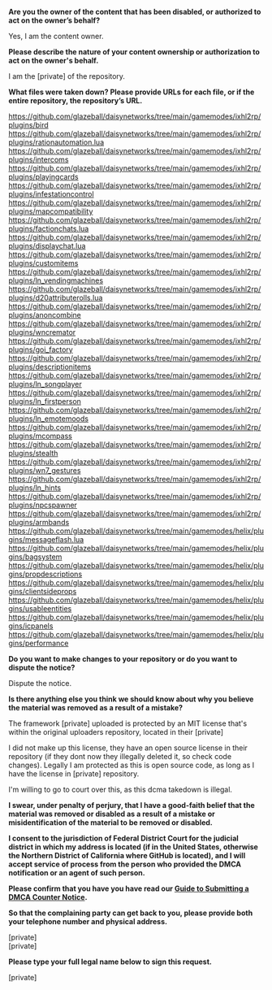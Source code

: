 **Are you the owner of the content that has been disabled, or authorized to act on the owner’s behalf?**  
  
Yes, I am the content owner.  
  
**Please describe the nature of your content ownership or authorization to act on the owner's behalf.**  
  
I am the [private] of the repository.  
  
**What files were taken down? Please provide URLs for each file, or if the entire repository, the repository’s URL.**  
  
https://github.com/glazeball/daisynetworks/tree/main/gamemodes/ixhl2rp/plugins/bird  
https://github.com/glazeball/daisynetworks/tree/main/gamemodes/ixhl2rp/plugins/rationautomation.lua  
https://github.com/glazeball/daisynetworks/tree/main/gamemodes/ixhl2rp/plugins/intercoms  
https://github.com/glazeball/daisynetworks/tree/main/gamemodes/ixhl2rp/plugins/playingcards  
https://github.com/glazeball/daisynetworks/tree/main/gamemodes/ixhl2rp/plugins/infestationcontrol  
https://github.com/glazeball/daisynetworks/tree/main/gamemodes/ixhl2rp/plugins/mapcompatibility  
https://github.com/glazeball/daisynetworks/tree/main/gamemodes/ixhl2rp/plugins/factionchats.lua  
https://github.com/glazeball/daisynetworks/tree/main/gamemodes/ixhl2rp/plugins/displaychat.lua  
https://github.com/glazeball/daisynetworks/tree/main/gamemodes/ixhl2rp/plugins/customitems  
https://github.com/glazeball/daisynetworks/tree/main/gamemodes/ixhl2rp/plugins/ln_vendingmachines  
https://github.com/glazeball/daisynetworks/tree/main/gamemodes/ixhl2rp/plugins/d20attributerolls.lua  
https://github.com/glazeball/daisynetworks/tree/main/gamemodes/ixhl2rp/plugins/anoncombine  
https://github.com/glazeball/daisynetworks/tree/main/gamemodes/ixhl2rp/plugins/wncremator  
https://github.com/glazeball/daisynetworks/tree/main/gamemodes/ixhl2rp/plugins/goi_factory  
https://github.com/glazeball/daisynetworks/tree/main/gamemodes/ixhl2rp/plugins/descriptionitems  
https://github.com/glazeball/daisynetworks/tree/main/gamemodes/ixhl2rp/plugins/ln_songplayer  
https://github.com/glazeball/daisynetworks/tree/main/gamemodes/ixhl2rp/plugins/ln_firstperson  
https://github.com/glazeball/daisynetworks/tree/main/gamemodes/ixhl2rp/plugins/ln_emotemoods  
https://github.com/glazeball/daisynetworks/tree/main/gamemodes/ixhl2rp/plugins/mcompass  
https://github.com/glazeball/daisynetworks/tree/main/gamemodes/ixhl2rp/plugins/stealth  
https://github.com/glazeball/daisynetworks/tree/main/gamemodes/ixhl2rp/plugins/wn7_gestures  
https://github.com/glazeball/daisynetworks/tree/main/gamemodes/ixhl2rp/plugins/ln_hints  
https://github.com/glazeball/daisynetworks/tree/main/gamemodes/ixhl2rp/plugins/npcspawner  
https://github.com/glazeball/daisynetworks/tree/main/gamemodes/ixhl2rp/plugins/armbands  
https://github.com/glazeball/daisynetworks/tree/main/gamemodes/helix/plugins/messageflash.lua  
https://github.com/glazeball/daisynetworks/tree/main/gamemodes/helix/plugins/bagsystem  
https://github.com/glazeball/daisynetworks/tree/main/gamemodes/helix/plugins/propdescriptions  
https://github.com/glazeball/daisynetworks/tree/main/gamemodes/helix/plugins/clientsideprops  
https://github.com/glazeball/daisynetworks/tree/main/gamemodes/helix/plugins/usableentities  
https://github.com/glazeball/daisynetworks/tree/main/gamemodes/helix/plugins/icpanels  
https://github.com/glazeball/daisynetworks/tree/main/gamemodes/helix/plugins/performance  
  
**Do you want to make changes to your repository or do you want to dispute the notice?**  
  
Dispute the notice.  
  
**Is there anything else you think we should know about why you believe the material was removed as a result of a mistake?**  
  
The framework [private] uploaded is protected by an MIT license that's within the original uploaders repository, located in their [private]  
  
I did not make up this license, they have an open source license in their repository (if they dont now they illegally deleted it, so check code changes). Legally I am protected as this is open source code, as long as I have the license in [private] repository.  
  
I'm willing to go to court over this, as this dcma takedown is illegal.  
  
**I swear, under penalty of perjury, that I have a good-faith belief that the material was removed or disabled as a result of a mistake or misidentification of the material to be removed or disabled.**  
  
**I consent to the jurisdiction of Federal District Court for the judicial district in which my address is located (if in the United States, otherwise the Northern District of California where GitHub is located), and I will accept service of process from the person who provided the DMCA notification or an agent of such person.**  
  
**Please confirm that you have you have read our <a href="https://docs.github.com/articles/guide-to-submitting-a-dmca-counter-notice">Guide to Submitting a DMCA Counter Notice</a>.**  
  
**So that the complaining party can get back to you, please provide both your telephone number and physical address.**  
  
[private]  
[private]  
  
**Please type your full legal name below to sign this request.**  
  
[private]  
